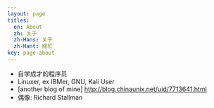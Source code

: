 ```yaml
---
layout: page
titles:
  en: About
  zh: 关于
  zh-Hans: 关于
  zh-Hant: 關於
key: page-about
---
```


- 自学成才的程序员
- Linuxer, ex IBMer, GNU,  Kali User 
- [another blog of mine]  <http://blog.chinaunix.net/uid/7713641.html>
- 偶像: Richard Stallman
